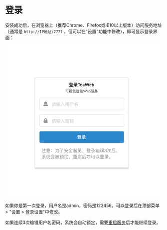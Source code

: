 # 登录
安装成功后，在浏览器上（推荐Chrome、Firefox或IE10以上版本）访问服务地址（通常是 `http://IP地址:7777` ，但可以在"设置"功能中修改），即可显示登录界面：
![login.png](login.png)

如果你是第一次登录，用户名是admin，密码是123456，可以登录后在顶部菜单 > "设置 > 登录设置"中修改。

如果连续3次输错用户名密码，系统会自动锁定，需要[重启服务](./Commands.md)后才能继续登录。